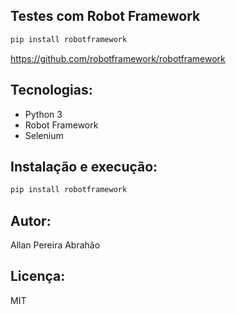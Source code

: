 ## Testes com Robot Framework

```bash
pip install robotframework
```
https://github.com/robotframework/robotframework

## Tecnologias:

- Python 3
- Robot Framework
- Selenium

## Instalação e execução:

```bash
pip install robotframework
```

## Autor:

Allan Pereira Abrahão

## Licença:

MIT
